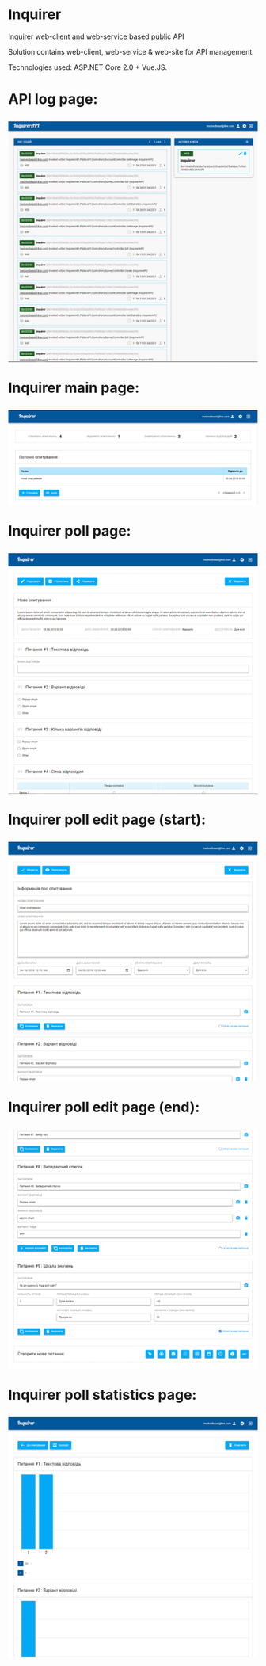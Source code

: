 # Inquirer
Inquirer web-client and web-service based public API

Solution contains web-client, web-service & web-site for API management.

Technologies used: ASP.NET Core 2.0 + Vue.JS. 



<h1>
<b>API log page:

![Image 1](./readme/1.png)



Inquirer main page:

![Image 2](./readme/2.png)



Inquirer poll page:

![Image 3](./readme/3.png)



Inquirer poll edit page (start):

![Image 4](./readme/4.png)



Inquirer poll edit page (end):

![Image 5](./readme/5.png)



Inquirer poll statistics page:</b></h1>

![Image 6](./readme/6.png)
